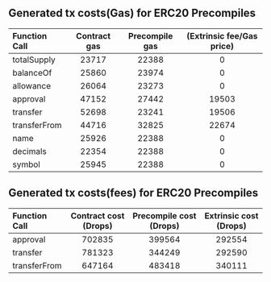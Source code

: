 ## Generated tx costs(Gas) for ERC20 Precompiles

| Function Call | Contract gas | Precompile gas | (Extrinsic fee/Gas price) |
|:--------------|:------------:|:--------------:|:-------------------------:|
| totalSupply   |    23717     |     22388      |             0             |
| balanceOf     |    25860     |     23974      |             0             |
| allowance     |    26064     |     23273      |             0             |
| approval      |    47152     |     27442      |           19503           |
| transfer      |    52698     |     23241      |           19506           |
| transferFrom  |    44716     |     32825      |           22674           |
| name          |    25926     |     22388      |             0             |
| decimals      |    22354     |     22388      |             0             |
| symbol        |    25945     |     22388      |             0             |


## Generated tx costs(fees) for ERC20 Precompiles

| Function Call | Contract cost (Drops) | Precompile cost (Drops) | Extrinsic cost (Drops) |
|:--------------|:---------------------:|:-----------------------:|:----------------------:|
| approval      |        702835         |         399564          |         292554         |
| transfer      |        781323         |         344249          |         292590         |
| transferFrom  |        647164         |         483418          |         340111         |
